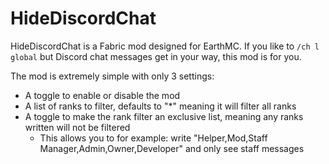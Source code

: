 # HideDiscordChat

HideDiscordChat is a Fabric mod designed for EarthMC. If you like to `/ch l global` but Discord chat messages get in your way, this mod is for you.

The mod is extremely simple with only 3 settings:

- A toggle to enable or disable the mod
- A list of ranks to filter, defaults to "*" meaning it will filter all ranks
- A toggle to make the rank filter an exclusive list, meaning any ranks written will not be filtered
  - This allows you to for example: write "Helper,Mod,Staff Manager,Admin,Owner,Developer" and only see staff messages